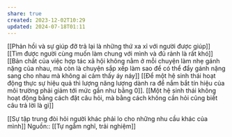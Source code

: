 ```yaml
---
share: true
created: 2023-12-02T10:29
updated: 2024-07-18T01:11
---
```

[[Phản hồi và sự giúp đỡ trả lại là những thứ xa xỉ với người được giúp]]
[[Tìm được người cùng muốn làm chung với mình và đủ rảnh là rất khó]]
[[Bản chất của việc hợp tác xã hội không nằm ở mỗi chuyện làm nhẹ gánh nặng của nhau, mà còn là chuyện sắp xếp làm sao để có thể đẩy gánh nặng sang cho nhau mà không ai cảm thấy áy náy]]
[[Để một hệ sinh thái hoạt động thực sự hiệu quả thì lượng năng lượng dành ra để nắm bắt tín hiệu của môi trường phải giảm tới mức gần như bằng 0]]. [[Một hệ sinh thái không hoạt động bằng cách đặt câu hỏi, mà bằng cách không cần hỏi cũng biết câu trả lời là gì]]

[[Sự tập trung đòi hỏi người khác phải lo cho những nhu cầu khác của mình]]
Nguồn:: [[Tự ngẫm nghĩ, trải nghiệm]]